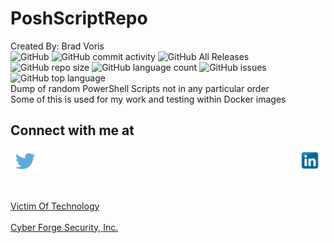 # PoshScriptRepo
Created By: Brad Voris<BR />
<img alt="GitHub" src="https://img.shields.io/github/license/bvoris/PoshScriptRepo">
<img alt="GitHub commit activity" src="https://img.shields.io/github/commit-activity/m/bvoris/PoshScriptRepo">
<img alt="GitHub All Releases" src="https://img.shields.io/github/downloads/bvoris/PoshScriptRepo/total">
<img alt="GitHub repo size" src="https://img.shields.io/github/repo-size/bvoris/PoshScriptRepo">
<img alt="GitHub language count" src="https://img.shields.io/github/languages/count/bvoris/PoshScriptRepo">
<img alt="GitHub issues" src="https://img.shields.io/github/issues/bvoris/PoshScriptRepo">
<img alt="GitHub top language" src="https://img.shields.io/github/languages/top/bvoris/PoshScriptRepo">
<BR />
Dump of random PowerShell Scripts not in any particular order<BR />
Some of this is used for my work and testing within Docker images<BR />



## Connect with me at

<a href="https://twitter.com/HMInfoSecViking?ref_src=twsrc%5Etfw"><IMG SRC="https://github.com/bvoris/bvoris/blob/master/twitter.jpg" WIDTH=10% HEIGHT=10% ALIGN=LEFT></a>

<a href="https://www.linkedin.com/in/brad-voris" target="_blank"><IMG SRC="https://github.com/bvoris/bvoris/blob/master/linkedin.png" WIDTH=10% HEIGHT=4% ALIGN=RIGHT></a>

<BR /><BR />
<BR /><BR />

<A HREF="https://www.victimoftechnology.com">Victim Of Technology<A />
<BR /><BR />
<A HREF="https://www.cyberforgesecurity.com">Cyber Forge Security, Inc.<A />
<BR /><BR />

